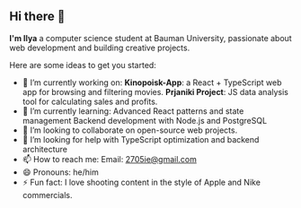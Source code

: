 ## Hi there 👋

**I'm Ilya** a computer science student at Bauman University, passionate about web development and building creative projects.

Here are some ideas to get you started:

- 🔭 I’m currently working on:
    **Kinopoisk-App**: a React + TypeScript web app for browsing and filtering movies.
    **Prjaniki Project**: JS data analysis tool for calculating sales and profits.
- 🌱 I’m currently learning:
    Advanced React patterns and state management
    Backend development with Node.js and PostgreSQL
- 👯 I’m looking to collaborate on open-source web projects.
- 🤔 I’m looking for help with TypeScript optimization and backend architecture
- 📫 How to reach me:
    Email: 2705ie@gmail.com
- 😄 Pronouns: he/him
- ⚡ Fun fact: I love shooting content in the style of Apple and Nike commercials.


